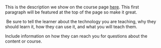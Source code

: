 This is the description we show on the course page [here](https://lab.github.com/EduardoLopez3125/cddocumentosgitcpf). This first paragraph will be featured at the top of the page so make it great.
​

​
Be sure to tell the learner about the technology you are teaching, why they should learn it, how they can use it, and what you will teach them.
​


Include information on how they can reach you for questions about the content or course. 